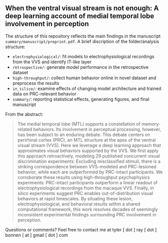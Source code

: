 ## When the ventral visual stream is not enough: A deep learning account of medial temporal lobe involvement in perception

The structure of this repository reflects the main findings in the manuscript `summary/manuscript/preprint.pdf`. A brief discription of the folder/analysis structure: 

- `electrophysiological/`: fit models to electrophysiological recordings from the VVS and identify IT-like layer  
- `retrospective/`: generate model performance in the retrospective dataset
- `high-throughput/`: collect human behavior online in novel dataset and preprocess the results 
- `in_silico/`: examine effects of changing model architecture and trained data on PRC-relevant behavior 
- `summary/`: reporting statistical effects, generating figures, and final manuscript 

From the abstract: 

> The medial temporal lobe (MTL) supports a constellation of memory-related behaviors. Its involvement in perceptual processing, however, has been subject to an enduring debate. This debate centers on perirhinal cortex (PRC), an MTL structure at the apex of the ventral visual stream (VVS). Here we leverage a deep learning approach that approximates visual behaviors supported by the VVS. We first apply this approach retroactively, modeling 29 published concurrent visual discrimination experiments: Excluding misclassified stimuli, there is a striking correspondence between VVS-modeled and PRC-lesioned behavior, while each are outperformed by PRC-intact participants. We corroborate these results using high-throughput psychophysics experiments: PRC-intact participants outperform a linear readout of electrophysiological recordings from the macaque VVS. Finally, in silico experiments suggest PRC enables out-of-distribution visual behaviors at rapid timescales. By situating these lesion, electrophysiological, and behavioral results within a shared computational framework, this work resolves decades of seemingly inconsistent experimental findings surrounding PRC involvement in perception.

Questions or comments? Feel free to contact me at tyler [ dot ] ray [ dot ] bonnen [ at ] gmail [ dot ] com 
